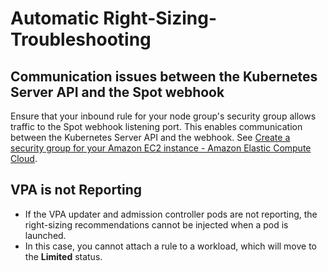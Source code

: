 # Automatic Right-Sizing-Troubleshooting

## Communication issues between the Kubernetes Server API and the Spot webhook

Ensure that your inbound rule for your node group's security group allows traffic to the Spot webhook listening port. 
This enables communication between the Kubernetes Server API and the webhook. 
See [Create a security group for your Amazon EC2 instance - Amazon Elastic Compute Cloud](https://docs.aws.amazon.com/AWSEC2/latest/UserGuide/creating-security-group.html).

## VPA is not Reporting

* If the VPA updater and admission controller pods are not reporting, the right-sizing recommendations cannot be injected when a pod is launched.
* In this case, you cannot attach a rule to a workload, which will move to the **Limited** status.
